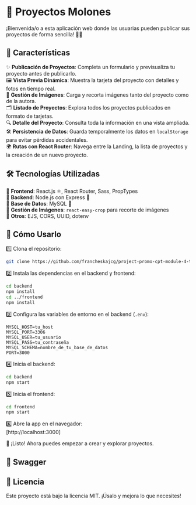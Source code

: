 # 🚀 Proyectos Molones 

¡Bienvenida/o a esta aplicación web donde las usuarias pueden publicar sus proyectos de forma sencilla! 🎨💡  

## 📌 Características  

✨ **Publicación de Proyectos**: Completa un formulario y previsualiza tu proyecto antes de publicarlo.  
🖼️ **Vista Previa Dinámica**: Muestra la tarjeta del proyecto con detalles y fotos en tiempo real.  
📂 **Gestión de Imágenes**: Carga y recorta imágenes tanto del proyecto como de la autora.  
🗂️ **Listado de Proyectos**: Explora todos los proyectos publicados en formato de tarjetas.  
🔍 **Detalle del Proyecto**: Consulta toda la información en una vista ampliada.  
🛠 **Persistencia de Datos**: Guarda temporalmente los datos en `localStorage` para evitar pérdidas accidentales.  
🌍 **Rutas con React Router**: Navega entre la Landing, la lista de proyectos y la creación de un nuevo proyecto.  

## 🛠️ Tecnologías Utilizadas  

🔹 **Frontend**: React.js ⚛️, React Router, Sass, PropTypes  
🔹 **Backend**: Node.js con Express 🚀  
🔹 **Base de Datos**: MySQL 🐬  
🔹 **Gestión de Imágenes**: `react-easy-crop` para recorte de imágenes  
🔹 **Otros**: EJS, CORS, UUID, dotenv  

## 🚀 Cómo Usarlo  

1️⃣ Clona el repositorio:  
```sh
git clone https://github.com/francheskajcg/project-promo-cpt-module-4-team-1/tree/main
```

2️⃣ Instala las dependencias en el backend y frontend:  
```sh
cd backend
npm install
cd ../frontend
npm install
```

3️⃣ Configura las variables de entorno en el backend (`.env`):  
```env
MYSQL_HOST=tu_host
MYSQL_PORT=3306
MYSQL_USER=tu_usuario
MYSQL_PASS=tu_contraseña
MYSQL_SCHEMA=nombre_de_tu_base_de_datos
PORT=3000
```

4️⃣ Inicia el backend:  
```sh
cd backend
npm start
```

5️⃣ Inicia el frontend:  
```sh
cd frontend
npm start
```

6️⃣ Abre la app en el navegador:  
[http://localhost:3000]

🎉 ¡Listo! Ahora puedes empezar a crear y explorar proyectos.

## 📸 Swagger



## 📜 Licencia  

Este proyecto está bajo la licencia MIT. ¡Úsalo y mejora lo que necesites!
